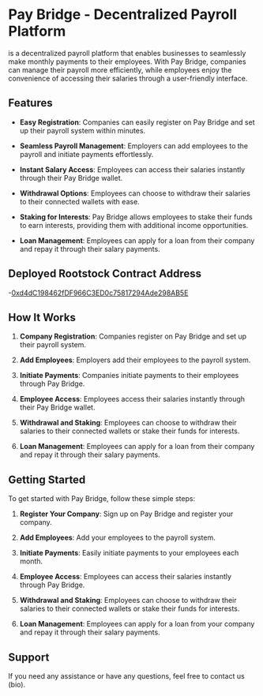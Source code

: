# Pay Bridge - Decentralized Payroll Platform

 is a decentralized payroll platform that enables businesses to seamlessly make monthly payments to their employees. With Pay Bridge, companies can manage their payroll more efficiently, while employees enjoy the convenience of accessing their salaries through a user-friendly interface.



## Features

- **Easy Registration**: Companies can easily register on Pay Bridge and set up their payroll system within minutes.

- **Seamless Payroll Management**: Employers can add employees to the payroll and initiate payments effortlessly.

- **Instant Salary Access**: Employees can access their salaries instantly through their Pay Bridge wallet.

- **Withdrawal Options**: Employees can choose to withdraw their salaries to their connected wallets with ease.

- **Staking for Interests**: Pay Bridge allows employees to stake their funds to earn interests, providing them with additional income opportunities.

- **Loan Management**: Employees can apply for a loan from their company and repay it through their salary payments.

## Deployed Rootstock Contract Address
-[0xd4dC198462fDF966C3ED0c75817294Ade298AB5E]([https://explorer.testnet.rootstock.io/address/0xd4dc198462fdf966c3ed0c75817294ade298ab5e])


## How It Works

1. **Company Registration**: Companies register on Pay Bridge and set up their payroll system.

2. **Add Employees**: Employers add their employees to the payroll system.

3. **Initiate Payments**: Companies initiate payments to their employees through Pay Bridge.

4. **Employee Access**: Employees access their salaries instantly through their Pay Bridge wallet.

5. **Withdrawal and Staking**: Employees can choose to withdraw their salaries to their connected wallets or stake their funds for interests.

6. **Loan Management**: Employees can apply for a loan from their company and repay it through their salary payments.

## Getting Started

To get started with Pay Bridge, follow these simple steps:

1. **Register Your Company**: Sign up on Pay Bridge and register your company.

2. **Add Employees**: Add your employees to the payroll system.

3. **Initiate Payments**: Easily initiate payments to your employees each month.

4. **Employee Access**: Employees can access their salaries instantly through Pay Bridge.

5. **Withdrawal and Staking**: Employees can choose to withdraw their salaries to their connected wallets or stake their funds for interests.

6. **Loan Management**: Employees can apply for a loan from your company and repay it through their salary payments.

## Support

If you need any assistance or have any questions, feel free to contact us (bio).
